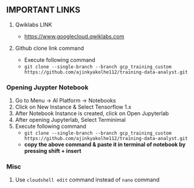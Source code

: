 ## IMPORTANT LINKS
1. Qwiklabs LINK
    - https://www.googlecloud.qwiklabs.com

2. Github clone link command
    - Execute following command 
    - `git clone --single-branch --branch gcp_training_custom https://github.com/ajinkyakolhe112/training-data-analyst.git`

### Opening Juypter Notebook
1. Go to Menu -> AI Platform -> Notebooks
2. Click on New Instance & Select Tensorflow 1.x
3. After Notebook Instance is created, click on Open Jupyterlab
4. After opening Jupyterlab, Select Terminimal 
5. Execute following command 
    - `git clone --single-branch --branch gcp_training_custom https://github.com/ajinkyakolhe112/training-data-analyst.git`
    - **copy the above command & paste it in terminal of notebook by pressing shift + insert**


### Misc
1. Use `cloudshell edit` command instead of `nano` command